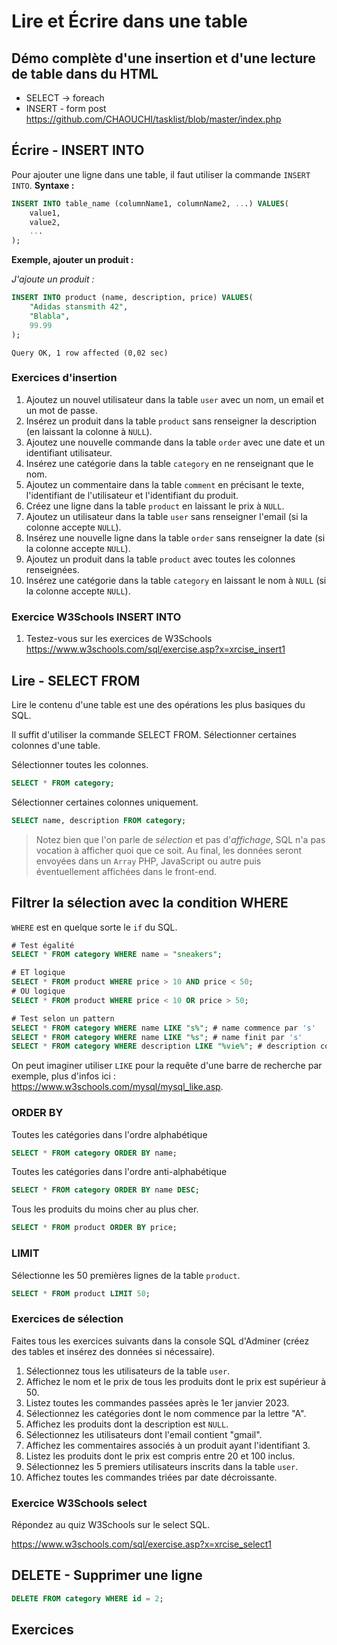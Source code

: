 # Lire et Écrire dans une table

## Démo complète d'une insertion et d'une lecture de table dans du HTML
- SELECT -> foreach
- INSERT - form post
https://github.com/CHAOUCHI/tasklist/blob/master/index.php


## Écrire - INSERT INTO

Pour ajouter une ligne dans une table, il faut utiliser la commande `INSERT INTO`.
**Syntaxe :**
```sql
INSERT INTO table_name (columnName1, columnName2, ...) VALUES(
    value1,
    value2,
    ...
);
```

**Exemple, ajouter un produit :**

*J'ajoute un produit :*
```sql
INSERT INTO product (name, description, price) VALUES(
    "Adidas stansmith 42",
    "Blabla",
    99.99
);
```

```
Query OK, 1 row affected (0,02 sec)
```

### Exercices d'insertion

1. Ajoutez un nouvel utilisateur dans la table `user` avec un nom, un email et un mot de passe.
2. Insérez un produit dans la table `product` sans renseigner la description (en laissant la colonne à `NULL`).
3. Ajoutez une nouvelle commande dans la table `order` avec une date et un identifiant utilisateur.
4. Insérez une catégorie dans la table `category` en ne renseignant que le nom.
5. Ajoutez un commentaire dans la table `comment` en précisant le texte, l'identifiant de l'utilisateur et l'identifiant du produit.
6. Créez une ligne dans la table `product` en laissant le prix à `NULL`.
7. Ajoutez un utilisateur dans la table `user` sans renseigner l'email (si la colonne accepte `NULL`).
8. Insérez une nouvelle ligne dans la table `order` sans renseigner la date (si la colonne accepte `NULL`).
9. Ajoutez un produit dans la table `product` avec toutes les colonnes renseignées.
10. Insérez une catégorie dans la table `category` en laissant le nom à `NULL` (si la colonne accepte `NULL`).


### Exercice W3Schools INSERT INTO

1. Testez-vous sur les exercices de W3Schools  
https://www.w3schools.com/sql/exercise.asp?x=xrcise_insert1



## Lire - SELECT FROM

Lire le contenu d'une table est une des opérations les plus basiques du SQL.

Il suffit d'utiliser la commande SELECT FROM.
Sélectionner certaines colonnes d'une table.

Sélectionner toutes les colonnes.
```sql
SELECT * FROM category;
```
Sélectionner certaines colonnes uniquement.
```sql
SELECT name, description FROM category;
```
> Notez bien que l'on parle de *sélection* et pas d'*affichage*, SQL n'a pas vocation à afficher quoi que ce soit. Au final, les données seront envoyées dans un `Array` PHP, JavaScript ou autre puis éventuellement affichées dans le front-end.


## Filtrer la sélection avec la condition WHERE
`WHERE` est en quelque sorte le `if` du SQL.
```sql
# Test égalité
SELECT * FROM category WHERE name = "sneakers"; 

# ET logique
SELECT * FROM product WHERE price > 10 AND price < 50;
# OU logique
SELECT * FROM product WHERE price < 10 OR price > 50;

# Test selon un pattern
SELECT * FROM category WHERE name LIKE "s%"; # name commence par 's'
SELECT * FROM category WHERE name LIKE "%s"; # name finit par 's'
SELECT * FROM category WHERE description LIKE "%vie%"; # description contient 'vie'
```
On peut imaginer utiliser `LIKE` pour la requête d'une barre de recherche par exemple, plus d'infos ici : https://www.w3schools.com/mysql/mysql_like.asp.

### ORDER BY
Toutes les catégories dans l'ordre alphabétique
```sql
SELECT * FROM category ORDER BY name; 
```

Toutes les catégories dans l'ordre anti-alphabétique
```sql
SELECT * FROM category ORDER BY name DESC; 
```

Tous les produits du moins cher au plus cher.
```sql
SELECT * FROM product ORDER BY price;
```

### LIMIT
Sélectionne les 50 premières lignes de la table `product`.
```sql
SELECT * FROM product LIMIT 50;
```

### Exercices de sélection

Faites tous les exercices suivants dans la console SQL d'Adminer (créez des tables et insérez des données si nécessaire).

1. Sélectionnez tous les utilisateurs de la table `user`.
2. Affichez le nom et le prix de tous les produits dont le prix est supérieur à 50.
3. Listez toutes les commandes passées après le 1er janvier 2023.
4. Sélectionnez les catégories dont le nom commence par la lettre "A".
5. Affichez les produits dont la description est `NULL`.
6. Sélectionnez les utilisateurs dont l'email contient "gmail".
7. Affichez les commentaires associés à un produit ayant l'identifiant 3.
8. Listez les produits dont le prix est compris entre 20 et 100 inclus.
9. Sélectionnez les 5 premiers utilisateurs inscrits dans la table `user`.
10. Affichez toutes les commandes triées par date décroissante.

### Exercice W3Schools select

Répondez au quiz W3Schools sur le select SQL.

https://www.w3schools.com/sql/exercise.asp?x=xrcise_select1

## DELETE - Supprimer une ligne
```sql
DELETE FROM category WHERE id = 2;
```

## Exercices